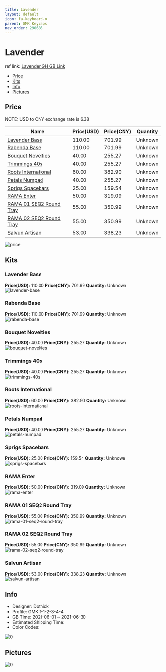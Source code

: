 ```yaml
---
title: Lavender 
layout: default
icon: fa-keyboard-o
parent: GMK Keycaps
nav_order: 290685
---
```


# Lavender 

ref link: [Lavender GH GB Link]()

* [Price](#price)
* [Kits](#kits)
* [Info](#info)
* [Pictures](#pictures)

## Price

NOTE: USD to CNY exchange rate is 6.38

| Name          | Price(USD)   |  Price(CNY) | Quantity |
| ------------- | ------------ |  ---------- | -------- |
|[Lavender Base](#lavender-base)|110.00|701.99|Unknown|
|[Rabenda Base](#rabenda-base)|110.00|701.99|Unknown|
|[Bouquet Novelties](#bouquet-novelties)|40.00|255.27|Unknown|
|[Trimmings 40s](#trimmings-40s)|40.00|255.27|Unknown|
|[Roots International](#roots-international)|60.00|382.90|Unknown|
|[Petals Numpad](#petals-numpad)|40.00|255.27|Unknown|
|[Sprigs Spacebars](#sprigs-spacebars)|25.00|159.54|Unknown|
|[RAMA Enter](#rama-enter)|50.00|319.09|Unknown|
|[RAMA 01 SEQ2 Round Tray](#rama-01-seq2-round-tray)|55.00|350.99|Unknown|
|[RAMA 02 SEQ2 Round Tray](#rama-02-seq2-round-tray)|55.00|350.99|Unknown|
|[Salvun Artisan](#salvun-artisan)|53.00|338.23|Unknown|

<img src="{{ 'assets/images/gmk-keycaps/Lavender/price.jpg' | relative_url }}" alt="price" class="image featured">

## Kits
### Lavender Base  
**Price(USD):** 110.00	**Price(CNY):** 701.99	**Quantity:** Unknown  
<img src="{{ 'assets/images/gmk-keycaps/Lavender/kits_pics/lavender-base.png' | relative_url }}" alt="lavender-base" class="image featured">

### Rabenda Base  
**Price(USD):** 110.00	**Price(CNY):** 701.99	**Quantity:** Unknown  
<img src="{{ 'assets/images/gmk-keycaps/Lavender/kits_pics/rabenda-base.png' | relative_url }}" alt="rabenda-base" class="image featured">

### Bouquet Novelties  
**Price(USD):** 40.00	**Price(CNY):** 255.27	**Quantity:** Unknown  
<img src="{{ 'assets/images/gmk-keycaps/Lavender/kits_pics/bouquet-novelties.png' | relative_url }}" alt="bouquet-novelties" class="image featured">

### Trimmings 40s  
**Price(USD):** 40.00	**Price(CNY):** 255.27	**Quantity:** Unknown  
<img src="{{ 'assets/images/gmk-keycaps/Lavender/kits_pics/trimmings-40s.png' | relative_url }}" alt="trimmings-40s" class="image featured">

### Roots International  
**Price(USD):** 60.00	**Price(CNY):** 382.90	**Quantity:** Unknown  
<img src="{{ 'assets/images/gmk-keycaps/Lavender/kits_pics/roots-international.png' | relative_url }}" alt="roots-international" class="image featured">

### Petals Numpad  
**Price(USD):** 40.00	**Price(CNY):** 255.27	**Quantity:** Unknown  
<img src="{{ 'assets/images/gmk-keycaps/Lavender/kits_pics/petals-numpad.png' | relative_url }}" alt="petals-numpad" class="image featured">

### Sprigs Spacebars  
**Price(USD):** 25.00	**Price(CNY):** 159.54	**Quantity:** Unknown  
<img src="{{ 'assets/images/gmk-keycaps/Lavender/kits_pics/sprigs-spacebars.png' | relative_url }}" alt="sprigs-spacebars" class="image featured">

### RAMA Enter  
**Price(USD):** 50.00	**Price(CNY):** 319.09	**Quantity:** Unknown  
<img src="{{ 'assets/images/gmk-keycaps/Lavender/kits_pics/rama-enter.jpg' | relative_url }}" alt="rama-enter" class="image featured">

### RAMA 01 SEQ2 Round Tray  
**Price(USD):** 55.00	**Price(CNY):** 350.99	**Quantity:** Unknown  
<img src="{{ 'assets/images/gmk-keycaps/Lavender/kits_pics/rama-01-seq2-round-tray.jpg' | relative_url }}" alt="rama-01-seq2-round-tray" class="image featured">

### RAMA 02 SEQ2 Round Tray  
**Price(USD):** 55.00	**Price(CNY):** 350.99	**Quantity:** Unknown  
<img src="{{ 'assets/images/gmk-keycaps/Lavender/kits_pics/rama-02-seq2-round-tray.jpg' | relative_url }}" alt="rama-02-seq2-round-tray" class="image featured">

### Salvun Artisan  
**Price(USD):** 53.00	**Price(CNY):** 338.23	**Quantity:** Unknown  
<img src="{{ 'assets/images/gmk-keycaps/Lavender/kits_pics/salvun-artisan.jpg' | relative_url }}" alt="salvun-artisan" class="image featured">

## Info
* Designer: Dotnick  
* Profile: GMK 1-1-2-3-4-4  
* GB Time: 2021-06-01 ~ 2021-06-30  
* Estimated Shipping Time:   
* Color Codes:  

<img src="{{ 'assets/images/gmk-keycaps/Lavender/0.jpg' | relative_url }}" alt="0" class="image featured">

## Pictures  
<img src="{{ 'assets/images/gmk-keycaps/Lavender/rendering_pics/0.jpg' | relative_url }}" alt="0" class="image featured">
